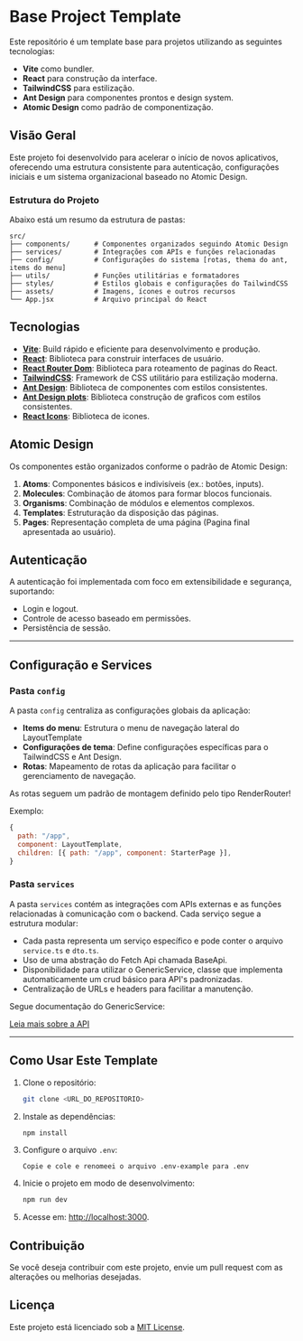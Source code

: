 # Base Project Template

Este repositório é um template base para projetos utilizando as seguintes tecnologias:

- **Vite** como bundler.
- **React** para construção da interface.
- **TailwindCSS** para estilização.
- **Ant Design** para componentes prontos e design system.
- **Atomic Design** como padrão de componentização.

## Visão Geral

Este projeto foi desenvolvido para acelerar o início de novos aplicativos, oferecendo uma estrutura consistente para autenticação, configurações iniciais e um sistema organizacional baseado no Atomic Design.

### Estrutura do Projeto

Abaixo está um resumo da estrutura de pastas:

```
src/
├── components/      # Componentes organizados seguindo Atomic Design
├── services/        # Integrações com APIs e funções relacionadas
├── config/          # Configurações do sistema [rotas, thema do ant, items do menu]
├── utils/           # Funções utilitárias e formatadores
├── styles/          # Estilos globais e configurações do TailwindCSS
├── assets/          # Imagens, ícones e outros recursos
└── App.jsx          # Arquivo principal do React
```

## Tecnologias

- [**Vite**](https://vite.dev/guide): Build rápido e eficiente para desenvolvimento e produção.
- [**React**](https://react.dev): Biblioteca para construir interfaces de usuário.
- [**React Router Dom**](https://reactrouter.com/start/library/routing): Biblioteca para roteamento de paginas do React.
- [**TailwindCSS**](https://tailwindcss.com/docs/flex): Framework de CSS utilitário para estilização moderna.
- [**Ant Design**](https://ant.design/components/button): Biblioteca de componentes com estilos consistentes.
- [**Ant Design plots**](https://ant-design-charts.antgroup.com/en/examples): Biblioteca construção de graficos com estilos consistentes.
- [**React Icons**](https://react-icons.github.io/react-icons): Biblioteca de icones.

## Atomic Design

Os componentes estão organizados conforme o padrão de Atomic Design:

1. **Atoms**: Componentes básicos e indivisíveis (ex.: botões, inputs).
2. **Molecules**: Combinação de átomos para formar blocos funcionais.
3. **Organisms**: Combinação de módulos e elementos complexos.
4. **Templates**: Estruturação da disposição das páginas.
5. **Pages**: Representação completa de uma página (Pagina final apresentada ao usuário).

## Autenticação

A autenticação foi implementada com foco em extensibilidade e segurança, suportando:

- Login e logout.
- Controle de acesso baseado em permissões.
- Persistência de sessão.

---

## Configuração e Services

### Pasta `config`

A pasta `config` centraliza as configurações globais da aplicação:

- **Items do menu**: Estrutura o menu de navegação lateral do LayoutTemplate
- **Configurações de tema**: Define configurações específicas para o TailwindCSS e Ant Design.
- **Rotas**: Mapeamento de rotas da aplicação para facilitar o gerenciamento de navegação.

As rotas seguem um padrão de montagem definido pelo tipo RenderRouter!

Exemplo:

```javascript
{
  path: "/app",
  component: LayoutTemplate,
  children: [{ path: "/app", component: StarterPage }],
}
```

### Pasta `services`

A pasta `services` contém as integrações com APIs externas e as funções relacionadas à comunicação com o backend. Cada serviço segue a estrutura modular:

- Cada pasta representa um serviço específico e pode conter o arquivo  `service.ts` e `dto.ts`.
- Uso de uma abstração do Fetch Api chamada BaseApi.
- Disponibilidade para utilizar o GenericService, classe que implementa automaticamente um crud básico para API's padronizadas.
- Centralização de URLs e headers para facilitar a manutenção.

Segue documentação do GenericService:

[Leia mais sobre a API](./src/services/genericService/README.md)

---

## Como Usar Este Template

1. Clone o repositório:
   ```bash
   git clone <URL_DO_REPOSITORIO>
   ```

2. Instale as dependências:
   ```bash
   npm install
   ```

3. Configure o arquivo `.env`:
   ```env-example
   Copie e cole e renomeei o arquivo .env-example para .env
   ```

4. Inicie o projeto em modo de desenvolvimento:
   ```bash
   npm run dev
   ```

5. Acesse em: [http://localhost:3000](http://localhost:3000).

## Contribuição

Se você deseja contribuir com este projeto, envie um pull request com as alterações ou melhorias desejadas.

## Licença

Este projeto está licenciado sob a [MIT License](LICENSE).